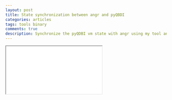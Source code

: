 ```yaml
---
layout: post
title: State synchronization between angr and pyQBDI
categories: articles
tags: tools binary
comments: true
description: Synchronize the pyQDBI vm state with angr using my tool angrdbg
---
```


<iframe src="/assets/https://andreafioraldi.github.io/assets/angr_pyqbdi.txt">
</iframe>
